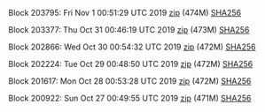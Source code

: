 Block 203795: Fri Nov  1 00:51:29 UTC 2019 [zip](https://dash-bootstrap.ams3.digitaloceanspaces.com/testnet/2019-11-01/bootstrap.dat.zip) (474M) [SHA256](https://dash-bootstrap.ams3.digitaloceanspaces.com/testnet/2019-11-01/sha256.txt)

Block 203377: Thu Oct 31 00:46:19 UTC 2019 [zip](https://dash-bootstrap.ams3.digitaloceanspaces.com/testnet/2019-10-31/bootstrap.dat.zip) (473M) [SHA256](https://dash-bootstrap.ams3.digitaloceanspaces.com/testnet/2019-10-31/sha256.txt)

Block 202866: Wed Oct 30 00:54:32 UTC 2019 [zip](https://dash-bootstrap.ams3.digitaloceanspaces.com/testnet/2019-10-30/bootstrap.dat.zip) (472M) [SHA256](https://dash-bootstrap.ams3.digitaloceanspaces.com/testnet/2019-10-30/sha256.txt)

Block 202224: Tue Oct 29 00:48:50 UTC 2019 [zip](https://dash-bootstrap.ams3.digitaloceanspaces.com/testnet/2019-10-29/bootstrap.dat.zip) (472M) [SHA256](https://dash-bootstrap.ams3.digitaloceanspaces.com/testnet/2019-10-29/sha256.txt)

Block 201617: Mon Oct 28 00:53:28 UTC 2019 [zip](https://dash-bootstrap.ams3.digitaloceanspaces.com/testnet/2019-10-28/bootstrap.dat.zip) (472M) [SHA256](https://dash-bootstrap.ams3.digitaloceanspaces.com/testnet/2019-10-28/sha256.txt)

Block 200922: Sun Oct 27 00:49:55 UTC 2019 [zip](https://dash-bootstrap.ams3.digitaloceanspaces.com/testnet/2019-10-27/bootstrap.dat.zip) (471M) [SHA256](https://dash-bootstrap.ams3.digitaloceanspaces.com/testnet/2019-10-27/sha256.txt)
